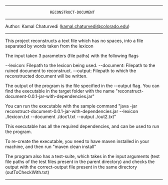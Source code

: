 ------------------------------------------------------------------------------------------------------------------------------------------

						RECONSTRUCT-DOCUMENT

------------------------------------------------------------------------------------------------------------------------------------------

Author: Kamal Chaturvedi (kamal.chaturvedi@colorado.edu)

-------------------------------------------------------------------------------------------------------------------------------------------
This project reconstructs a text file which has no spaces, into a file separated by words taken from the lexicon

The input taken 3 parameters (file paths) with the following flags

--lexicon: Filepath to the lexicon being used.
--document: Filepath to the ruined document to reconstruct.
--output: Filepath to which the reconstructed document will be written.

The output of the program is the file specified in the --output flag. You can find the executable in the target folder with the name "reconstruct-document-0.0.1-jar-with-dependencies.jar"

You can run the executable with the sample command 
"java -jar reconstruct-document-0.0.1-jar-with-dependencies.jar --lexicon ./lexicon.txt --document ./doc1.txt --output ./out2.txt"

This executable has all the required dependencies, and can be used to run the program.

To re-create the executable, you need to have maven installed in your machine, and then run "maven clean install"

The program also has a test-suite, which takes in the input arguments (test file paths of the test files present in the parent directory)
and checks the output with the correct-output file present in the same directory (outToCheckWith.txt)

--------------------------------------------------------------------------------------------------------------------------------------------

